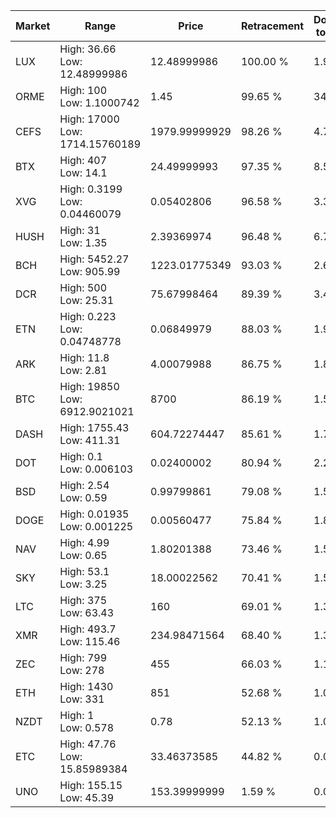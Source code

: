 | Market | Range | Price| Retracement | Doubles to 50% |
| --- | --- | --- | --- | --- |
| LUX | High: 36.66<br />Low: 12.48999986 | 12.48999986 | 100.00 % | 1.97 |
| ORME | High: 100<br />Low: 1.1000742 | 1.45 | 99.65 % | 34.86 |
| CEFS | High: 17000<br />Low: 1714.15760189 | 1979.99999929 | 98.26 % | 4.73 |
| BTX | High: 407<br />Low: 14.1 | 24.49999993 | 97.35 % | 8.59 |
| XVG | High: 0.3199<br />Low: 0.04460079 | 0.05402806 | 96.58 % | 3.37 |
| HUSH | High: 31<br />Low: 1.35 | 2.39369974 | 96.48 % | 6.76 |
| BCH | High: 5452.27<br />Low: 905.99 | 1223.01775349 | 93.03 % | 2.60 |
| DCR | High: 500<br />Low: 25.31 | 75.67998464 | 89.39 % | 3.47 |
| ETN | High: 0.223<br />Low: 0.04748778 | 0.06849979 | 88.03 % | 1.97 |
| ARK | High: 11.8<br />Low: 2.81 | 4.00079988 | 86.75 % | 1.83 |
| BTC | High: 19850<br />Low: 6912.9021021 | 8700 | 86.19 % | 1.54 |
| DASH | High: 1755.43<br />Low: 411.31 | 604.72274447 | 85.61 % | 1.79 |
| DOT | High: 0.1<br />Low: 0.006103 | 0.02400002 | 80.94 % | 2.21 |
| BSD | High: 2.54<br />Low: 0.59 | 0.99799861 | 79.08 % | 1.57 |
| DOGE | High: 0.01935<br />Low: 0.001225 | 0.00560477 | 75.84 % | 1.84 |
| NAV | High: 4.99<br />Low: 0.65 | 1.80201388 | 73.46 % | 1.56 |
| SKY | High: 53.1<br />Low: 3.25 | 18.00022562 | 70.41 % | 1.57 |
| LTC | High: 375<br />Low: 63.43 | 160 | 69.01 % | 1.37 |
| XMR | High: 493.7<br />Low: 115.46 | 234.98471564 | 68.40 % | 1.30 |
| ZEC | High: 799<br />Low: 278 | 455 | 66.03 % | 1.18 |
| ETH | High: 1430<br />Low: 331 | 851 | 52.68 % | 1.03 |
| NZDT | High: 1<br />Low: 0.578 | 0.78 | 52.13 % | 1.01 |
| ETC | High: 47.76<br />Low: 15.85989384 | 33.46373585 | 44.82 % | 0.00 |
| UNO | High: 155.15<br />Low: 45.39 | 153.39999999 | 1.59 % | 0.00 |
